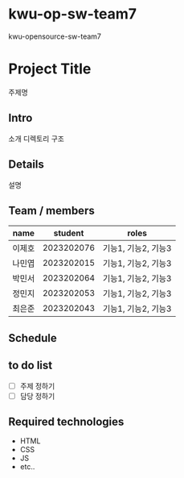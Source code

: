 # kwu-op-sw-team7
kwu-opensource-sw-team7

# Project Title
주제명

## Intro
소개
디렉토리 구조

## Details
설명

## Team / members
| name | student | roles |
|---|----------|------------|
| 이제호 | 2023202076 | 기능1, 기능2, 기능3 |
| 나민엽 | 2023202015 | 기능1, 기능2, 기능3 |
| 박민서 | 2023202064 | 기능1, 기능2, 기능3 |
| 정민지 | 2023202053 | 기능1, 기능2, 기능3 |
| 최은준 | 2023202043 | 기능1, 기능2, 기능3 |

## Schedule

## to do list
- [ ] 주제 정하기
- [ ] 담당 정하기

## Required technologies
* HTML
* CSS
* JS
* etc..

